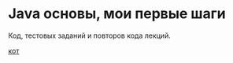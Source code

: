 # Java основы, мои первые шаги


Код, тестовых заданий и повторов кода лекций.

[ кот ](clck.ru/35TGMM)

